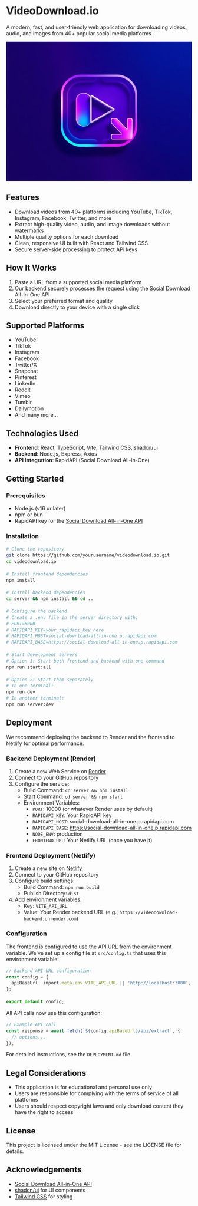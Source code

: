 # VideoDownload.io

A modern, fast, and user-friendly web application for downloading videos, audio, and images from 40+ popular social media platforms.

![VideoDownload.io Screenshot](src/assets/video-download-hero.png)

## Features

- Download videos from 40+ platforms including YouTube, TikTok, Instagram, Facebook, Twitter, and more
- Extract high-quality video, audio, and image downloads without watermarks
- Multiple quality options for each download
- Clean, responsive UI built with React and Tailwind CSS
- Secure server-side processing to protect API keys

## How It Works

1. Paste a URL from a supported social media platform
2. Our backend securely processes the request using the Social Download All-in-One API
3. Select your preferred format and quality
4. Download directly to your device with a single click

## Supported Platforms

- YouTube
- TikTok
- Instagram
- Facebook
- Twitter/X
- Snapchat
- Pinterest
- LinkedIn
- Reddit
- Vimeo
- Tumblr
- Dailymotion
- And many more...

## Technologies Used

- **Frontend**: React, TypeScript, Vite, Tailwind CSS, shadcn/ui
- **Backend**: Node.js, Express, Axios
- **API Integration**: RapidAPI (Social Download All-in-One)

## Getting Started

### Prerequisites

- Node.js (v16 or later)
- npm or bun
- RapidAPI key for the [Social Download All-in-One API](https://rapidapi.com/ytjar/api/social-download-all-in-one)

### Installation

```sh
# Clone the repository
git clone https://github.com/yourusername/videodownload.io.git
cd videodownload.io

# Install frontend dependencies
npm install

# Install backend dependencies
cd server && npm install && cd ..

# Configure the backend
# Create a .env file in the server directory with:
# PORT=6000
# RAPIDAPI_KEY=your_rapidapi_key_here
# RAPIDAPI_HOST=social-download-all-in-one.p.rapidapi.com
# RAPIDAPI_BASE=https://social-download-all-in-one.p.rapidapi.com

# Start development servers
# Option 1: Start both frontend and backend with one command
npm run start:all

# Option 2: Start them separately
# In one terminal:
npm run dev
# In another terminal:
npm run server:dev
```

## Deployment

We recommend deploying the backend to Render and the frontend to Netlify for optimal performance.

### Backend Deployment (Render)

1. Create a new Web Service on [Render](https://render.com)
2. Connect to your GitHub repository
3. Configure the service:
   - Build Command: `cd server && npm install`
   - Start Command: `cd server && npm start`
   - Environment Variables:
     - `PORT`: 10000 (or whatever Render uses by default)
     - `RAPIDAPI_KEY`: Your RapidAPI key
     - `RAPIDAPI_HOST`: social-download-all-in-one.p.rapidapi.com
     - `RAPIDAPI_BASE`: https://social-download-all-in-one.p.rapidapi.com
     - `NODE_ENV`: production
     - `FRONTEND_URL`: Your Netlify URL (once you have it)

### Frontend Deployment (Netlify)

1. Create a new site on [Netlify](https://netlify.com)
2. Connect to your GitHub repository
3. Configure build settings:
   - Build Command: `npm run build`
   - Publish Directory: `dist`
4. Add environment variables:
   - Key: `VITE_API_URL`
   - Value: Your Render backend URL (e.g., `https://videodownload-backend.onrender.com`)

### Configuration

The frontend is configured to use the API URL from the environment variable. We've set up a config file at `src/config.ts` that uses this environment variable:

```typescript
// Backend API URL configuration
const config = {
  apiBaseUrl: import.meta.env.VITE_API_URL || 'http://localhost:3000',
};

export default config;
```

All API calls now use this configuration:

```typescript
// Example API call
const response = await fetch(`${config.apiBaseUrl}/api/extract`, {
  // options...
});
```

For detailed instructions, see the `DEPLOYMENT.md` file.

## Legal Considerations

- This application is for educational and personal use only
- Users are responsible for complying with the terms of service of all platforms
- Users should respect copyright laws and only download content they have the right to access

## License

This project is licensed under the MIT License - see the LICENSE file for details.

## Acknowledgements

- [Social Download All-in-One API](https://rapidapi.com/ytjar/api/social-download-all-in-one)
- [shadcn/ui](https://ui.shadcn.com/) for UI components
- [Tailwind CSS](https://tailwindcss.com/) for styling